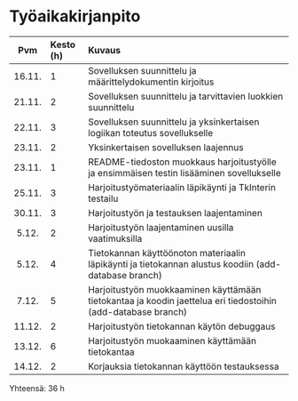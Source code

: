 # Työaikakirjanpito

| Pvm | Kesto (h) | Kuvaus  |
| :----:|:-----| :-----|
| 16.11. | 1 | Sovelluksen suunnittelu ja määrittelydokumentin kirjoitus |
| 21.11. | 2 | Sovelluksen suunnittelu ja tarvittavien luokkien suunnittelu |
| 22.11. | 3 | Sovelluksen suunnittelu ja yksinkertaisen logiikan toteutus sovellukselle |
| 23.11. | 2 | Yksinkertaisen sovelluksen laajennus |
| 23.11. | 1 | README-tiedoston muokkaus harjoitustyölle ja ensimmäisen testin lisääminen sovellukselle |
| 25.11. | 3 | Harjoitustyömateriaalin läpikäynti ja TkInterin testailu |
| 30.11. | 3 | Harjoitustyön ja testauksen laajentaminen |
| 5.12. | 2 | Harjoitustyön laajentaminen uusilla vaatimuksilla |
| 5.12. | 4 | Tietokannan käyttöönoton materiaalin läpikäynti ja tietokannan alustus koodiin (add-database branch) |
| 7.12. | 5 | Harjoitustyön muokkaaminen käyttämään tietokantaa ja koodin jaettelua eri tiedostoihin (add-database branch) |
| 11.12. | 2 | Harjoitustyön tietokannan käytön debuggaus |
| 13.12. | 6 | Harjoitustyön muokaaminen käyttämään tietokantaa |
| 14.12. | 2 | Korjauksia tietokannan käyttöön testauksessa |

Yhteensä: 36 h